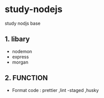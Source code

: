 # study-nodejs
study nodjs base 
 ## 1. libary
- nodemon
- express
- morgan
## 2. FUNCTION
- Format code : prettier ,lint -staged ,husky
